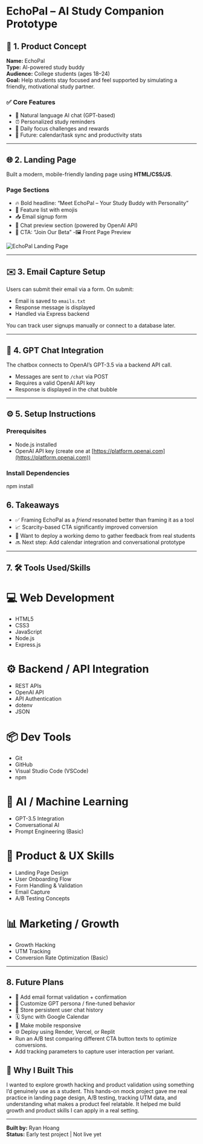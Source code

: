 # EchoPal – AI Study Companion Prototype

## 🧠 1. Product Concept

**Name:** EchoPal  
**Type:** AI-powered study buddy  
**Audience:** College students (ages 18–24)  
**Goal:** Help students stay focused and feel supported by simulating a friendly, motivational study partner.

### ✅ Core Features
- 🤖 Natural language AI chat (GPT-based)
- ⏰ Personalized study reminders
- 🎯 Daily focus challenges and rewards
- 📅 Future: calendar/task sync and productivity stats

---

## 🌐 2. Landing Page

Built a modern, mobile-friendly landing page using **HTML/CSS/JS**.

### Page Sections
- 🔥 Bold headline: “Meet EchoPal – Your Study Buddy with Personality”
- 💬 Feature list with emojis
- 📥 Email signup form
- 🤖 Chat preview section (powered by OpenAI API)
- 🎯 CTA: “Join Our Beta”
-🖼️ Front Page Preview

![EchoPal Landing Page](./landing-page.png)

---

## ✉️ 3. Email Capture Setup

Users can submit their email via a form. On submit:
- Email is saved to `emails.txt`
- Response message is displayed
- Handled via Express backend

You can track user signups manually or connect to a database later.

---

## 💬 4. GPT Chat Integration

The chatbox connects to OpenAI’s GPT-3.5 via a backend API call.

- Messages are sent to `/chat` via POST
- Requires a valid OpenAI API key
- Response is displayed in the chat bubble

---

## ⚙️ 5. Setup Instructions

### Prerequisites
- Node.js installed
- OpenAI API key (create one at [https://platform.openai.com](https://platform.openai.com))

### Install Dependencies
npm install


## 6. Takeaways

- ✅ Framing EchoPal as a *friend* resonated better than framing it as a tool  
- 📈 Scarcity-based CTA significantly improved conversion  
- 🧪 Want to deploy a working demo to gather feedback from real students  
- 🔜 Next step: Add calendar integration and conversational prototype

---

## 7. 🛠️ Tools Used/Skills

# 💻 Web Development
- HTML5
- CSS3
- JavaScript
- Node.js
- Express.js

# ⚙️ Backend / API Integration
- REST APIs
- OpenAI API
- API Authentication
- dotenv
- JSON

# 📦 Dev Tools
- Git
- GitHub
- Visual Studio Code (VSCode)
- npm

# 🧠 AI / Machine Learning
- GPT-3.5 Integration
- Conversational AI
- Prompt Engineering (Basic)

# 🎯 Product & UX Skills
- Landing Page Design
- User Onboarding Flow
- Form Handling & Validation
- Email Capture
- A/B Testing Concepts

# 📊 Marketing / Growth
- Growth Hacking
- UTM Tracking
- Conversion Rate Optimization (Basic)


---

## 8. Future Plans
- 🔐 Add email format validation + confirmation
- 🤖 Customize GPT persona / fine-tuned behavior
- 💾 Store persistent user chat history
- 🗓️ Sync with Google Calendar
- 📲 Make mobile responsive
- 🌐 Deploy using Render, Vercel, or Replit
- Run an A/B test comparing different CTA button texts to optimize conversions.
- Add tracking parameters to capture user interaction per variant.

## 💬 Why I Built This

I wanted to explore growth hacking and product validation using something I’d genuinely use as a student. This hands-on mock project gave me real practice in landing page design, A/B testing, tracking UTM data, and understanding what makes a product feel relatable. It helped me build growth and product skills I can apply in a real setting.

---

**Built by:** Ryan Hoang  
**Status:** Early test project | Not live yet

